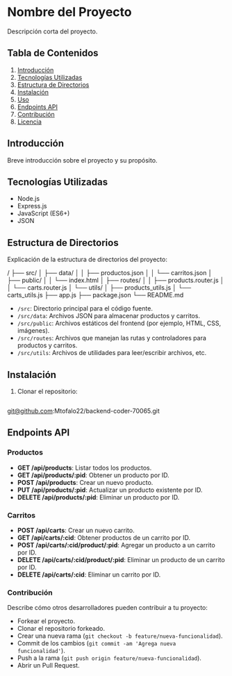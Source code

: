 # Nombre del Proyecto

Descripción corta del proyecto.

## Tabla de Contenidos

1. [Introducción](#introducción)
2. [Tecnologías Utilizadas](#tecnologías-utilizadas)
3. [Estructura de Directorios](#estructura-de-directorios)
4. [Instalación](#instalación)
5. [Uso](#uso)
6. [Endpoints API](#endpoints-api)
7. [Contribución](#contribución)
8. [Licencia](#licencia)

## Introducción

Breve introducción sobre el proyecto y su propósito.

## Tecnologías Utilizadas

- Node.js
- Express.js
- JavaScript (ES6+)
- JSON

## Estructura de Directorios

Explicación de la estructura de directorios del proyecto:

/
├── src/
│ ├── data/
│ │ ├── productos.json
│ │ └── carritos.json
│ ├── public/
│ │ └── index.html
│ ├── routes/
│ │ ├── products.router.js
│ │ └── carts.router.js
│ └── utils/
│ ├── products_utils.js
│ └── carts_utils.js
├── app.js
├── package.json
└── README.md

- `/src`: Directorio principal para el código fuente.
- `/src/data`: Archivos JSON para almacenar productos y carritos.
- `/src/public`: Archivos estáticos del frontend (por ejemplo, HTML, CSS, imágenes).
- `/src/routes`: Archivos que manejan las rutas y controladores para productos y carritos.
- `/src/utils`: Archivos de utilidades para leer/escribir archivos, etc.

## Instalación

1. Clonar el repositorio:

   ```bash
  git@github.com:Mtofalo22/backend-coder-70065.git
   
   
## Endpoints API

### Productos

- **GET /api/products**: Listar todos los productos.
- **GET /api/products/:pid**: Obtener un producto por ID.
- **POST /api/products**: Crear un nuevo producto.
- **PUT /api/products/:pid**: Actualizar un producto existente por ID.
- **DELETE /api/products/:pid**: Eliminar un producto por ID.

### Carritos

- **POST /api/carts**: Crear un nuevo carrito.
- **GET /api/carts/:cid**: Obtener productos de un carrito por ID.
- **POST /api/carts/:cid/product/:pid**: Agregar un producto a un carrito por ID.
- **DELETE /api/carts/:cid/product/:pid**: Eliminar un producto de un carrito por ID.
- **DELETE /api/carts/:cid**: Eliminar un carrito por ID.

### Contribución

Describe cómo otros desarrolladores pueden contribuir a tu proyecto:

- Forkear el proyecto.
- Clonar el repositorio forkeado.
- Crear una nueva rama (`git checkout -b feature/nueva-funcionalidad`).
- Commit de los cambios (`git commit -am 'Agrega nueva funcionalidad'`).
- Push a la rama (`git push origin feature/nueva-funcionalidad`).
- Abrir un Pull Request.

